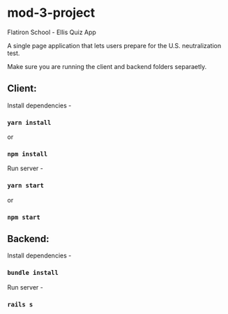 # mod-3-project
Flatiron School - Ellis Quiz App

A single page application that lets users prepare for the U.S. neutralization test.

Make sure you are running the client and backend folders separaetly.

## Client:

Install dependencies -
### `yarn install`
or
### `npm install`

Run server -
### `yarn start`
or
### `npm start`

## Backend:

Install dependencies -

### `bundle install`

Run server -

### `rails s`
